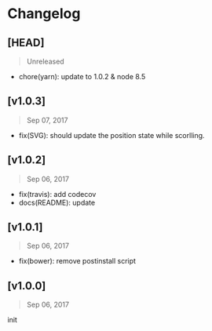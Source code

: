 # Changelog

## [HEAD]
> Unreleased

* chore(yarn): update to 1.0.2 & node 8.5

## [v1.0.3]
> Sep 07, 2017

* fix(SVG): should update the position state while scorlling.

## [v1.0.2]
> Sep 06, 2017

* fix(travis): add codecov
* docs(README): update

## [v1.0.1]
> Sep 06, 2017

* fix(bower): remove postinstall script

## [v1.0.0]
> Sep 06, 2017

init
